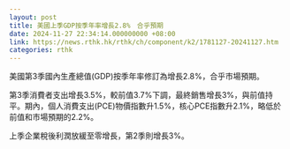 ```yaml
---
layout: post
title: 美國上季GDP按季年率增長2.8%　合乎預期
date: 2024-11-27 22:34:14.000000000 +08:00
link: https://news.rthk.hk/rthk/ch/component/k2/1781127-20241127.htm
categories: rthk
---
```


美國第3季國內生產總值(GDP)按季年率修訂為增長2.8%，合乎市場預期。

第3季消費者支出增長3.5%，較前值3.7%下調，最終銷售增長3%，與前值持平。期內，個人消費支出(PCE)物價指數升1.5%，核心PCE指數升2.1%，略低於前值和市場預期的2.2%。

上季企業稅後利潤放緩至零增長，第2季則增長3%。
